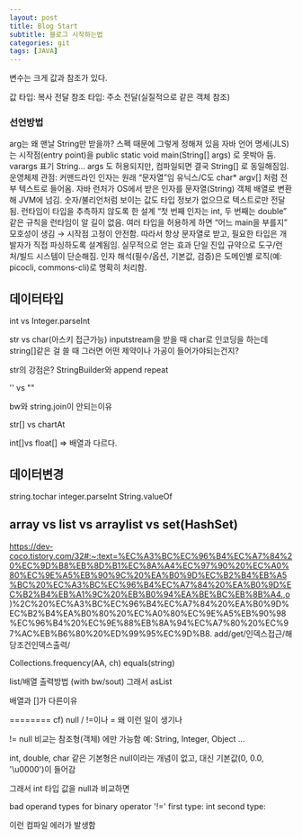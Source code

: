 ```yaml
---
layout: post
title: Blog Start
subtitle: 블로그 시작하는법
categories: git
tags: [JAVA]
---
```


변수는 크게 값과 참조가 있다.

값 타입: 복사 전달
참조 타입: 주소 전달(실질적으로 같은 객체 참조)

### 선언방법

arg는 왜 맨날 String만 받을까?
스펙 때문에 그렇게 정해져 있음
자바 언어 명세(JLS)는 시작점(entry point)을 public static void main(String[] args) 로 못박아 둠.
varargs 표기 String... args 도 허용되지만, 컴파일되면 결국 String[] 로 동일해짐임.
운영체제 관점: 커맨드라인 인자는 원래 “문자열”임
유닉스/C도 char* argv[] 처럼 전부 텍스트로 들어옴.
자바 런처가 OS에서 받은 인자를 문자열(String) 객체 배열로 변환해 JVM에 넘김.
숫자/불리언처럼 보이는 값도 타입 정보가 없으므로 텍스트로만 전달됨.
런타임이 타입을 추측하지 않도록 한 설계
“첫 번째 인자는 int, 두 번째는 double” 같은 규칙을 런타임이 알 길이 없음.
여러 타입을 허용하게 하면 “어느 main을 부를지” 모호성이 생김 → 시작점 고정이 안전함.
따라서 항상 문자열로 받고, 필요한 타입은 개발자가 직접 파싱하도록 설계됨임.
실무적으로 얻는 효과
단일 진입 규약으로 도구/런처/빌드 시스템이 단순해짐.
인자 해석(필수/옵션, 기본값, 검증)은 도메인별 로직(예: picocli, commons-cli)로 명확히 처리함.

## 데이터타입


int vs Integer.parseInt

str vs char(아스키 접근가능)
inputstream을 받을 때 char로 인코딩을 하는데 string[]같은 걸 쓸 때 그러면 어떤 제약이나 가공이 들어가야되는건지?

str의 강점은?
StringBuilder와 append
repeat

'' vs ""

bw와 string.join이 안되는이유

str[] vs chartAt

int[]vs float[]
=> 배열과 다르다.

## 데이터변경
string.tochar
integer.parseInt
String.valueOf



## array vs list vs arraylist vs set(HashSet)
https://dev-coco.tistory.com/32#:~:text=%EC%A3%BC%EC%96%B4%EC%A7%84%20%EC%9D%B8%EB%8D%B1%EC%8A%A4%EC%97%90%20%EC%A0%80%EC%9E%A5%EB%90%9C%20%EA%B0%9D%EC%B2%B4%EB%A5%BC%20%EC%A3%BC%EC%96%B4%EC%A7%84%20%EA%B0%9D%EC%B2%B4%EB%A1%9C%20%EB%B0%94%EA%BE%BC%EB%8B%A4.,o)%2C%20%EC%A3%BC%EC%96%B4%EC%A7%84%20%EA%B0%9D%EC%B2%B4%EA%B0%80%20%EC%A0%80%EC%9E%A5%EB%90%98%EC%96%B4%20%EC%9E%88%EB%8A%94%EC%A7%80%20%EC%97%AC%EB%B6%80%20%ED%99%95%EC%9D%B8.
add/get/인덱스접근/해당조건인덱스출력/



Collections.frequency(AA, ch)
equals(string)

list/배열 출력방법 (with bw/sout) 
그래서 asList

배열과 []가 다른이유


========
cf) null / !=이나 =
왜 이런 일이 생기나

!= null 비교는 참조형(객체) 에만 가능함
예: String, Integer, Object …

int, double, char 같은 기본형은 null이라는 개념이 없고, 대신 기본값(0, 0.0, '\u0000')이 들어감

그래서 int 타입 값을 null과 비교하면

bad operand types for binary operator '!='
first type: int
second type: <null>


이런 컴파일 에러가 발생함







